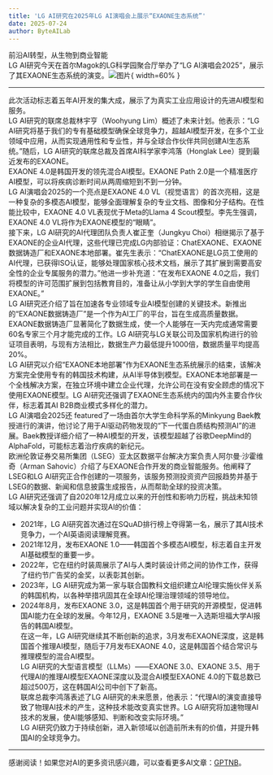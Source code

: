 ```yaml
---
title: 'LG AI研究在2025年LG AI演唱会上展示“EXAONE生态系统”'
date: 2025-07-24
author: ByteAILab
---
```


前沿AI转型，从生物到商业智能  
LG AI研究今天在首尔Magok的LG科学园聚合厅举办了“LG AI演唱会2025”，展示了其EXAONE生态系统的演变。![图片](https://ai-techpark.com/wp-content/uploads/LG-AI-Research.jpg){ width=60% }

---
此次活动标志着五年AI开发的集大成，展示了为真实工业应用设计的先进AI模型和服务。  
LG AI研究的联席总裁林宇亨（Woohyung Lim）概述了未来计划。他表示：“LG AI研究将基于我们的专有基础模型确保全球竞争力，超越AI模型开发，在多个工业领域中应用，从而实现通用性和专业性，并与全球合作伙伴共同创建AI生态系统。”随后，LG AI研究的联席总裁及首席AI科学家李鸿落（Honglak Lee）提到最近发布的EXAONE。  
EXAONE 4.0是韩国开发的领先混合AI模型。EXAONE Path 2.0是一个精准医疗AI模型，可以将疾病诊断时间从两周缩短到不到一分钟。  
LG AI演唱会2025的一个亮点是EXAONE 4.0 VL（视觉语言）的首次亮相，这是一种复杂的多模态AI模型，能够全面理解复杂的专业文档、图像和分子结构。在性能比较中，EXAONE 4.0 VL表现优于Meta的Llama 4 Scout模型。李先生强调，EXAONE 4.0 VL将作为EXAONE模型的“眼睛”。  
接下来，LG AI研究的AI代理团队负责人崔正奎（Jungkyu Choi）相继揭示了基于EXAONE的企业AI代理，这些代理已完成LG内部验证：ChatEXAONE、EXAONE数据铸造厂和EXAONE本地部署。崔先生表示：“ChatEXAONE是LG员工使用的AI代理，已获得ISO认证，能够处理国家核心技术文档，展示了其扩展到需要高安全性的企业专属服务的潜力。”他进一步补充道：“在发布EXAONE 4.0之后，我们将模型的许可范围扩展到包括教育目的，准备让从小学到大学的学生自由使用EXAONE。”  
LG AI研究还介绍了旨在加速各专业领域专业AI模型创建的关键技术。新推出的“EXAONE数据铸造厂”是一个作为AI工厂的平台，旨在生成高质量数据。EXAONE数据铸造厂显著简化了数据生成，使一个人能够在一天内完成通常需要60名专家三个月才能完成的工作。LG AI研究与LG关联公司及国家机构进行的验证项目表明，与现有方法相比，数据生产力最低提升1000倍，数据质量平均提高20%。  
LG AI研究以介绍“EXAONE本地部署”作为EXAONE生态系统展示的结束，该解决方案完全使用专有的韩国技术构建，从AI半导体到模型。EXAONE本地部署是一个全栈解决方案，在独立环境中建立企业代理，允许公司在没有安全顾虑的情况下使用EXAONE模型。LG AI研究还强调了EXAONE生态系统内的国内外主要合作伙伴，标志着其AI B2B商业模式多样化的潜力。  
LG AI演唱会2025还 featured了一场由首尔大学生命科学系的Minkyung Baek教授进行的演讲，他讨论了用于AI驱动药物发现的“下一代蛋白质结构预测AI”的进展。Baek教授详细介绍了一种AI模型的开发，该模型超越了谷歌DeepMind的AlphaFold，可能标志着治疗疾病的新纪元。  
欧洲伦敦证券交易所集团（LSEG）亚太区数据平台解决方案负责人阿尔曼·沙霍维奇（Arman Sahovic）介绍了与EXAONE合作开发的商业智能服务。他阐释了LSEG和LG AI研究正合作创建的一项服务，该服务预测投资资产回报趋势并基于LSEG的数据、新闻和信息披露生成报告，从而帮助全球的投资决策。  
LG AI研究还强调了自2020年12月成立以来的开创性和影响力历程，挑战未知领域以解决复杂的工业问题并实现AI的价值：  
- 2021年，LG AI研究首次通过在SQuAD排行榜上夺得第一名，展示了其AI技术竞争力，一个AI英语阅读理解竞赛。  
- 2021年12月，发布EXAONE 1.0——韩国首个多模态AI模型，标志着自主开发AI基础模型的重要一步。  
- 2022年，它在纽约时装周展示了AI与人类时装设计师之间的协作工作，获得了纽约节广告奖的金奖，以表彰其创新。  
- 2023年，LG AI研究成为第一家与联合国教科文组织建立AI伦理实施伙伴关系的韩国机构，以各种举措巩固其在全球AI伦理治理领域的领导地位。  
- 2024年8月，发布EXAONE 3.0，这是韩国首个用于研究的开源模型，促进韩国AI能力在全球的发展。今年12月，EXAONE 3.5是唯一入选斯坦福大学AI报告的韩国AI模型。  
在这一年，LG AI研究继续其不断创新的追求，3月发布EXAONE深度，这是韩国首个推理AI模型，随后于7月发布EXAONE 4.0，这是韩国首个结合常识与推理模型的混合AI模型。  
LG AI研究的大型语言模型（LLMs）——EXAONE 3.0、EXAONE 3.5、用于代理AI的推理AI模型EXAONE深度以及混合AI模型EXAONE 4.0的下载总数已超过500万，这在韩国AI公司中创下了新高。  
联席总裁李鸿落表述了LG AI研究的未来愿景，他表示：“代理AI的演变直接导致了物理AI技术的产生，这种技术能改变真实世界。LG AI研究将加速物理AI技术的发展，使AI能够感知、判断和改变实际环境。”  
LG AI研究仍致力于持续创新，进入新领域以创造前所未有的价值，并提升韩国AI的全球竞争力。
---
感谢阅读！如果您对AI的更多资讯感兴趣，可以查看更多AI文章：[GPTNB](https://gptnb.com)。